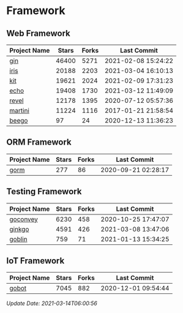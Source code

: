 # Framework

## Web Framework
| Project Name | Stars | Forks | Last Commit |
| ------------ | ----- | ----- | ----------- |
| [gin](https://github.com/gin-gonic/gin) | 46400 | 5271 | 2021-02-08 15:24:22 |
| [iris](https://github.com/kataras/iris) | 20188 | 2203 | 2021-03-04 16:10:13 |
| [kit](https://github.com/go-kit/kit) | 19621 | 2024 | 2021-02-09 17:31:23 |
| [echo](https://github.com/labstack/echo) | 19408 | 1730 | 2021-03-12 11:49:09 |
| [revel](https://github.com/revel/revel) | 12178 | 1395 | 2020-07-12 05:57:36 |
| [martini](https://github.com/go-martini/martini) | 11224 | 1116 | 2017-01-21 21:58:54 |
| [beego](https://github.com/astaxie/beego) | 97 | 24 | 2020-12-13 11:36:23 |

## ORM Framework
| Project Name | Stars | Forks | Last Commit |
| ------------ | ----- | ----- | ----------- |
| [gorm](https://github.com/jinzhu/gorm) | 277 | 86 | 2020-09-21 02:28:17 |

## Testing Framework
| Project Name | Stars | Forks | Last Commit |
| ------------ | ----- | ----- | ----------- |
| [goconvey](https://github.com/smartystreets/goconvey) | 6230 | 458 | 2020-10-25 17:47:07 |
| [ginkgo](https://github.com/onsi/ginkgo) | 4591 | 426 | 2021-03-08 13:47:06 |
| [goblin](https://github.com/franela/goblin) | 759 | 71 | 2021-01-13 15:34:25 |

## IoT Framework
| Project Name | Stars | Forks | Last Commit |
| ------------ | ----- | ----- | ----------- |
| [gobot](https://github.com/hybridgroup/gobot) | 7045 | 882 | 2020-12-01 09:54:44 |

*Update Date: 2021-03-14T06:00:56*